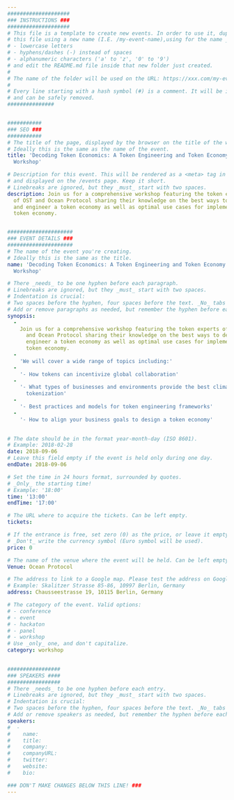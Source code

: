 ```yaml
---
####################
### INSTRUCTIONS ###
####################
# This file is a template to create new events. In order to use it, duplicate
# this file using a new name (I.E. /my-event-name),using for the name _only_:
# - lowercase letters
# - hyphens/dashes (-) instead of spaces
# - alphanumeric characters ('a' to 'z', '0' to '9')
# and edit the README.md file inside that new folder just created.
#
# The name of the folder will be used on the URL: https://xxx.com/my-event-name.
#
# Every line starting with a hash symbol (#) is a comment. It will be ignored
# and can be safely removed.
###############


###########
### SEO ###
###########
# The title of the page, displayed by the browser on the title of the window.
# Ideally this is the same as the name of the event.
title: 'Decoding Token Economics: A Token Engineering and Token Economy Design
  Workshop'

# Description for this event. This will be rendered as a <meta> tag in the HTML, 
# and displayed on the /events page. Keep it short.
# Linebreaks are ignored, but they _must_ start with two spaces.
description: Join us for a comprehensive workshop featuring the token experts
  of OST and Ocean Protocol sharing their knowledge on the best ways to design
  and engineer a token economy as well as optimal use cases for implementing a
  token economy.


#####################
### EVENT DETAILS ###
#####################
# The name of the event you're creating.
# Ideally this is the same as the title.
name: 'Decoding Token Economics: A Token Engineering and Token Economy Design
  Workshop'

# There _needs_ to be one hyphen before each paragraph.
# Linebreaks are ignored, but they _must_ start with two spaces.
# Indentation is crucial:
# Two spaces before the hyphen, four spaces before the text. _No_ tabs allowed.
# Add or remove paragraphs as needed, but remember the hyphen before each entry.
synopsis:
  -
    Join us for a comprehensive workshop featuring the token experts of OST
      and Ocean Protocol sharing their knowledge on the best ways to design and
      engineer a token economy as well as optimal use cases for implementing a
      token economy.
  -
    'We will cover a wide range of topics including:'
  -
    '- How tokens can incentivize global collaboration'
  -
    '- What types of businesses and environments provide the best climate for
      tokenization'
  -
    '- Best practices and models for token engineering frameworks'
  -
    '- How to align your business goals to design a token economy'
 

# The date should be in the format year-month-day (ISO 8601).
# Example: 2018-02-28
date: 2018-09-06
# Leave this field empty if the event is held only during one day.
endDate: 2018-09-06

# Set the time in 24 hours format, surrounded by quotes.
# _Only_ the starting time!
# Example: '18:00'
time: '13:00'
endTime: '17:00'

# The URL where to acquire the tickets. Can be left empty.
tickets:

# If the entrance is free, set zero (0) as the price, or leave it empty.
# _Don't_ write the currency symbol (Euro symbol will be used).
price: 0

# The name of the venue where the event will be held. Can be left empty.
Venue: Ocean Protocol 

# The address to link to a Google map. Please test the address on Google Maps.
# Example: Skalitzer Strasse 85-86, 10997 Berlin, Germany
address: Chausseestrasse 19, 10115 Berlin, Germany

# The category of the event. Valid options:
# - conference
# - event
# - hackaton
# - panel
# - workshop
# Use _only_ one, and don't capitalize.
category: workshop

 
#################
### SPEAKERS ####
#################
# There _needs_ to be one hyphen before each entry.
# Linebreaks are ignored, but they _must_ start with two spaces.
# Indentation is crucial:
# Two spaces before the hyphen, four spaces before the text. _No_ tabs allowed.
# Add or remove speakers as needed, but remember the hyphen before each entry.
speakers:
#  -
#    name: 
#    title: 
#    company: 
#    companyURL:
#    twitter: 
#    website: 
#    bio: 

### DON'T MAKE CHANGES BELOW THIS LINE! ###
---
```

<!-- ### DON'T MAKE CHANGES BELOW THIS LINE! ### -->

<Event-Content/>
